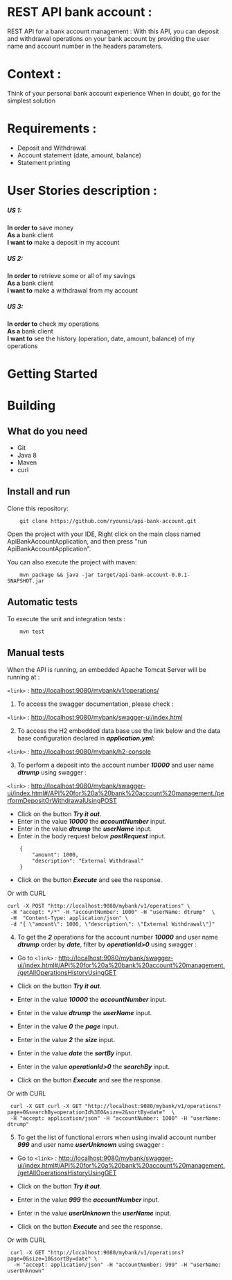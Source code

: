 
# REST API bank account :
REST API for a bank account management : 
With this API, you can deposit and withdrawal operations on your bank account by providing the user name and account number in the headers parameters.

# Context :
Think of your personal bank account experience When in doubt, go for the simplest solution

# Requirements :
- Deposit and Withdrawal
- Account statement (date, amount, balance)
- Statement printing
 
# User Stories description :
##### US 1:
**In order to** save money  
**As a** bank client  
**I want to** make a deposit in my account  
 
##### US 2: 
**In order to** retrieve some or all of my savings  
**As a** bank client  
**I want to** make a withdrawal from my account  
 
##### US 3: 
**In order to** check my operations  
**As a** bank client  
**I want to** see the history (operation, date, amount, balance)  of my operations  

# Getting Started

# Building

## What do you need
- Git
- Java 8
- Maven
- curl

## Install and run

Clone this repository:
```text
    git clone https://github.com/ryounsi/api-bank-account.git
```

Open the project with your IDE, Right click on the main class named ApiBankAccountApplication, and then press "run ApiBankAccountApplication".

You can also execute the project with maven:
```text
    mvn package && java -jar target/api-bank-account-0.0.1-SNAPSHOT.jar
```

## Automatic tests

To execute the unit and integration tests :
```text
    mvn test
```

## Manual tests

When the API is running, an embedded Apache Tomcat Server will be running at :  

`<link>` : <http://localhost:9080/mybank/v1/operations/>


1. To access the swagger documentation, please check :

`<link>` : <http://localhost:9080/mybank/swagger-ui/index.html>


2. To access the H2 embedded data base use the link below and the data base configuration declared in ***application.yml***:

`<link>` : <http://localhost:9080/mybank/h2-console>


3. To perform a deposit into the account number ***10000*** and user name ***dtrump*** using swagger :

`<link>` : <http://localhost:9080/mybank/swagger-ui/index.html#/API%20for%20a%20bank%20account%20management./performDepositOrWithdrawalUsingPOST>

+ Click on the button ***Try it out***.
+ Enter in the value ***10000*** the ***accountNumber*** input.
+ Enter in the value ***dtrump*** the ***userName*** input.
+ Enter in the body request below ***postRequest*** input.
```text
	{
		"amount": 1000,
		"description": "External Withdrawal"
	}
```
+ Click on the button ***Execute*** and see the response.


Or with CURL
```text
curl -X POST "http://localhost:9080/mybank/v1/operations" \
 -H "accept: */*" -H "accountNumber: 1000" -H "userName: dtrump"  \
 -H  "Content-Type: application/json" \
 -d "{ \"amount\": 1000, \"description\": \"External Withdrawal\"}" 
```


4. To get the ***2*** operations for the account number ***10000*** and user name ***dtrump*** order by ***date***, filter by ***operationId>0*** using swagger :

+ Go to
`<link>` : <http://localhost:9080/mybank/swagger-ui/index.html#/API%20for%20a%20bank%20account%20management./getAllOperationsHistoryUsingGET>
  
+ Click on the button ***Try it out***.
+ Enter in the value ***10000*** the ***accountNumber*** input.
+ Enter in the value ***dtrump*** the ***userName*** input.
+ Enter in the value ***0*** the ***page*** input.
+ Enter in the value ***2*** the ***size*** input.
+ Enter in the value ***date*** the ***sortBy*** input.
+ Enter in the value ***operationId>0*** the ***searchBy*** input.
+ Click on the button ***Execute*** and see the response.

Or with CURL

```text
 curl -X GET curl -X GET "http://localhost:9080/mybank/v1/operations?page=0&searchBy=operationId%3E0&size=2&sortBy=date"  \
 -H "accept: application/json" -H "accountNumber: 1000" -H "userName: dtrump"
```

5. To get the list of functional errors when using invalid account number ***999*** and user name ***userUnknown*** using swagger :

+ Go to
`<link>` : <http://localhost:9080/mybank/swagger-ui/index.html#/API%20for%20a%20bank%20account%20management./getAllOperationsHistoryUsingGET>
  
+ Click on the button ***Try it out***.
+ Enter in the value ***999*** the ***accountNumber*** input.
+ Enter in the value ***userUnknown*** the ***userName*** input.
+ Click on the button ***Execute*** and see the response.

Or with CURL

```text
 curl -X GET "http://localhost:9080/mybank/v1/operations?page=0&size=10&sortBy=date" \
  -H "accept: application/json" -H "accountNumber: 999" -H "userName: userUnknown"
```
